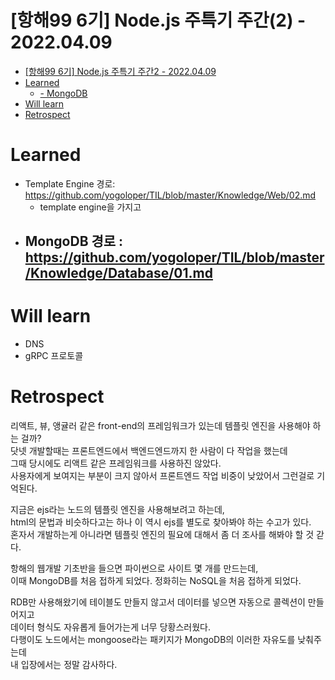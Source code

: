 # [항해99 6기] Node.js 주특기 주간(2) - 2022.04.09

<!-- TOC -->

- [[항해99 6기] Node.js 주특기 주간2 - 2022.04.09](#%ED%95%AD%ED%95%B499-6%EA%B8%B0-nodejs-%EC%A3%BC%ED%8A%B9%EA%B8%B0-%EC%A3%BC%EA%B0%842---20220409)
- [Learned](#learned)
  - [- MongoDB](#--mongodb)
- [Will learn](#will-learn)
- [Retrospect](#retrospect)

<!-- /TOC -->

# Learned
- Template Engine
  경로: https://github.com/yogoloper/TIL/blob/master/Knowledge/Web/02.md
  - template engine을 가지고 
- MongoDB
  경로 : https://github.com/yogoloper/TIL/blob/master/Knowledge/Database/01.md
  - 

# Will learn
- DNS
- gRPC 프로토콜

# Retrospect
리액트, 뷰, 앵귤러 같은 front-end의 프레임워크가 있는데 템플릿 엔진을 사용해야 하는 걸까?  
닷넷 개발할때는 프론트엔드에서 백엔드엔드까지 한 사람이 다 작업을 했는데  
그때 당시에도 리액트 같은 프레임워크를 사용하진 않았다.  
사용자에게 보여지는 부분이 크지 않아서 프론트엔드 작업 비중이 낮았어서 그런걸로 기억된다.  

지금은 ejs라는 노드의 템플릿 엔진을 사용해보려고 하는데,  
html의 문법과 비슷하다고는 하나 이 역시 ejs를 별도로 찾아봐야 하는 수고가 있다.  
혼자서 개발하는게 아니라면 템플릿 엔진의 필요에 대해서 좀 더 조사를 해봐야 할 것 갇다.

항해의 웹개발 기초반을 들으면 파이썬으로 사이트 몇 개를 만드는데,  
이때 MongoDB를 처음 접하게 되었다. 정화히는 NoSQL을 처음 접하게 되었다.  

RDB만 사용해왔기에 테이블도 만들지 않고서 데이터를 넣으면 자동으로 콜렉션이 만들어지고  
데이터 형식도 자유롭게 들어가는게 너무 당황스러웠다.  
다행이도 노드에서는 mongoose라는 패키지가 MongoDB의 이러한 자유도를 낮춰주는데  
내 입장에서는 정말 감사하다.